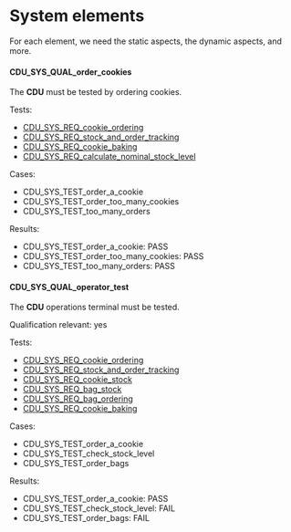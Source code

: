 # System elements

For each element, we need the static aspects, the dynamic aspects, and more.

#### CDU_SYS_QUAL_order_cookies

The **CDU** must be tested by ordering cookies.

Tests:

- [CDU_SYS_REQ_cookie_ordering](#cdu_sys_req_cookie_ordering)
- [CDU_SYS_REQ_stock_and_order_tracking](#cdu_sys_req_stock_and_order_tracking)
- [CDU_SYS_REQ_cookie_baking](#cdu_sys_req_cookie_baking)
- [CDU_SYS_REQ_calculate_nominal_stock_level](#cdu_sys_req_calculate_nominal_stock_level)

Cases:

- CDU_SYS_TEST_order_a_cookie
- CDU_SYS_TEST_order_too_many_cookies
- CDU_SYS_TEST_too_many_orders

Results:

- CDU_SYS_TEST_order_a_cookie: PASS
- CDU_SYS_TEST_order_too_many_cookies: PASS
- CDU_SYS_TEST_too_many_orders: PASS

#### CDU_SYS_QUAL_operator_test

The **CDU** operations terminal must be tested.

Qualification relevant: yes

Tests:

- [CDU_SYS_REQ_cookie_ordering](#cdu_sys_req_cookie_ordering)
- [CDU_SYS_REQ_stock_and_order_tracking](#cdu_sys_req_stock_and_order_tracking)
- [CDU_SYS_REQ_cookie_stock](#cdu_sys_req_stock_and_order_tracking)
- [CDU_SYS_REQ_bag_stock](#cdu_sys_req_stock_and_order_tracking)
- [CDU_SYS_REQ_bag_ordering](#cdu_sys_req_bag_ordering)
- [CDU_SYS_REQ_cookie_baking](#cdu_sys_req_cookie_baking)

Cases:

- CDU_SYS_TEST_order_a_cookie
- CDU_SYS_TEST_check_stock_level
- CDU_SYS_TEST_order_bags

Results:

- CDU_SYS_TEST_order_a_cookie: PASS
- CDU_SYS_TEST_check_stock_level: FAIL
- CDU_SYS_TEST_order_bags: FAIL

